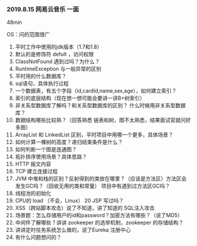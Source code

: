 ### 2019.8.15 网易云音乐 一面

48min 

OS：问的范围很广

1. 平时工作中使用的jdk版本（1.7和1.8）
2. 默认的是修饰符 defult ，访问权限
3. ClassNotFound 遇到过吗？为什么？
4. RuntimeException 与一般异常的区别
5. 平时用的什么数据库？
6. sql语句，具体执行过程
7. 一个数据表，有五个字段（id,cardId,name,sex,age），如何建立索引？
8. 索引的底层结构（现在想一想可能会要讲一讲B+树索引）
9. 非关系型数据库了解吗？和关系型数据库的区别？
  什么时候用非关系型数据库？
10. 数据结构哪些比较熟？（回答熟悉 链表和树，图不太熟悉，结果面试官就问好多图）
11. ArrayList 和 LinkedList 区别，平时项目中用哪一个更多，具体场景？
12. 如何计算一棵树的高度？递归结束条件是什么？
13. 如何判断一个图是连通图？
14. 拓扑排序使用场景？具体思路？
15. HTTP 报文内容
16. TCP 建立连接过程
17. JVM 中堆和栈的区别？反射得到的类放在哪里？（应该是方法区）方法区会发生GC吗？（回收无用的类和常量） 项目中有遇到过方法区GC吗？
18. 线程池的初始化
19. CPU的 load （不会，Linux）
    20 JSP 写过吗？
20. XSS（跨站脚本攻击）说了不知道，讲了知道的 SQL注入攻击
21. 场景题：怎么存储用户的id和password？加密方法有哪些？（说了MD5）
22. 中间件了解哪些？讲讲 zookeeper 的选举机制，zookeeper 的存储结构？
23. 讲讲定时任务系统怎么做的，说了Eureka 注册中心
24. 有什么问题想问的？
